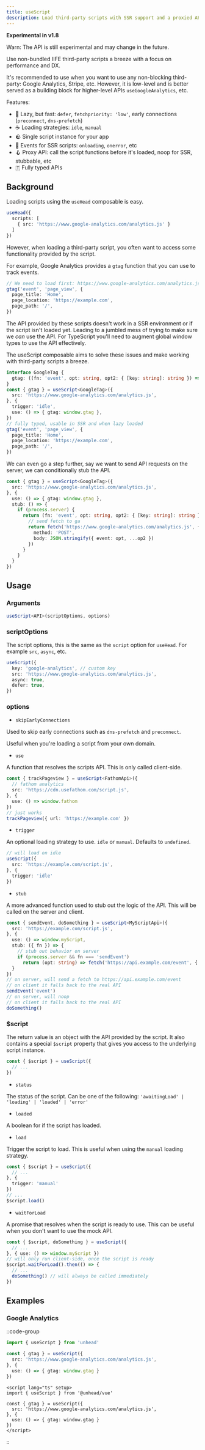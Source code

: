 ```yaml
---
title: useScript
description: Load third-party scripts with SSR support and a proxied API.
---
```


**Experimental in v1.8**

Warn: The API is still experimental and may change in the future.

Use non-bundled IIFE third-party scripts a breeze with a focus on performance and DX.

It's recommended to use when you want to use any non-blocking third-party: Google Analytics, Stripe, etc. However,
it is low-level and is better served as a building block for higher-level APIs `useGoogleAnalytics`, etc.

Features:
- 🦥 Lazy, but fast: `defer`, `fetchpriority: 'low'`, early connections (`preconnect`, `dns-prefetch`)
- ☕ Loading strategies: `idle`, `manual`
- 🪨 Single script instance for your app
- 🎃 Events for SSR scripts: `onloading`, `onerror`, etc
- 🪝 Proxy API: call the script functions before it's loaded, noop for SSR, stubbable, etc
- 🇹 Fully typed APIs

## Background

Loading scripts using the `useHead` composable is easy.

```ts
useHead({
  scripts: [
    { src: 'https://www.google-analytics.com/analytics.js' }
  ]
})
```

However, when loading a third-party script, you often want to access some functionality provided by the script.

For example, Google Analytics provides a `gtag` function that you can use to track events.

```ts
// We need to load first: https://www.google-analytics.com/analytics.js
gtag('event', 'page_view', {
  page_title: 'Home',
  page_location: 'https://example.com',
  page_path: '/',
})
```

The API provided by these scripts doesn't work in a SSR environment or if the script isn't loaded yet.
Leading to
a jumbled mess of trying to make sure we _can_ use the API. For TypeScript you'll need to augment global window types to
use the API effectively.

The useScript composable aims to solve these issues and make working with third-party scripts a breeze.

```ts
interface GoogleTag {
  gtag: ((fn: 'event', opt: string, opt2: { [key: string]: string }) => void)
}
const { gtag } = useScript<GoogleTag>({
  src: 'https://www.google-analytics.com/analytics.js',
}, {
  trigger: 'idle',
  use: () => { gtag: window.gtag },
})
// fully typed, usable in SSR and when lazy loaded
gtag('event', 'page_view', {
  page_title: 'Home',
  page_location: 'https://example.com',
  page_path: '/',
})
```

We can even go a step further, say we want to send API requests on the server, we can conditionally stub the API.

```ts
const { gtag } = useScript<GoogleTag>({
  src: 'https://www.google-analytics.com/analytics.js',
}, {
  use: () => { gtag: window.gtag },
  stub: () => {
    if (process.server) {
      return (fn: 'event', opt: string, opt2: { [key: string]: string }) => {
        // send fetch to ga
        return fetch('https://www.google-analytics.com/analytics.js', {
          method: 'POST',
          body: JSON.stringify({ event: opt, ...op2 })
        })
      }
    }
  }
})
```

## Usage

### Arguments

```ts
useScript<API>(scriptOptions, options)
```

### scriptOptions

The script options, this is the same as the `script` option for `useHead`. For example `src`, `async`, etc.

```ts
useScript({
  key: 'google-analytics', // custom key
  src: 'https://www.google-analytics.com/analytics.js',
  async: true,
  defer: true,
})
```

### options

- `skipEarlyConnections`

Used to skip early connections such as `dns-prefetch` and `preconnect`.

Useful when you're loading a script from your own domain.

- `use`

A function that resolves the scripts API. This is only called client-side.

```ts
const { trackPageview } = useScript<FathomApi>({
  // fathom analytics
  src: 'https://cdn.usefathom.com/script.js',
}, {
  use: () => window.fathom
})
// just works
trackPageview({ url: 'https://example.com' })
```

- `trigger`

An optional loading strategy to use. `idle` or `manual`. Defaults to `undefined`.

```ts
// will load on idle
useScript({
  src: 'https://example.com/script.js',
}, {
  trigger: 'idle'
})
```

- `stub`

A more advanced function used to stub out the logic of the API. This will be called on the server and client.

```ts
const { sendEvent, doSomething } = useScript<MyScriptApi>({
  src: 'https://example.com/script.js',
}, {
  use: () => window.myScript,
  stub: ({ fn }) => {
    // stub out behavior on server
    if (process.server && fn === 'sendEvent')
      return (opt: string) => fetch('https://api.example.com/event', { method: 'POST', body: opt })
  }
})
// on server, will send a fetch to https://api.example.com/event
// on client it falls back to the real API
sendEvent('event')
// on server, will noop
// on client it falls back to the real API
doSomething()
```

### $script

The return value is an object with the API provided by the script. It also contains a special `$script` property
that gives you access to the underlying script instance.

```ts
const { $script } = useScript({
  // ...
})
```

- `status`

The status of the script. Can be one of the following: `'awaitingLoad' | 'loading' | 'loaded' | 'error'`

- `loaded`

A boolean for if the script has loaded.

- `load`

Trigger the script to load. This is useful when using the `manual` loading strategy.

```ts
const { $script } = useScript({
  // ...
}, {
  trigger: 'manual'
})
// ...
$script.load()
```

- `waitForLoad`

A promise that resolves when the script is ready to use. This can be useful when you don't want to use the mock API.

```ts
const { $script, doSomething } = useScript({
  // ...
}, { use: () => window.myScript })
// will only run client-side, once the script is ready
$script.waitForLoad().then(() => {
  // ...
  doSomething() // will always be called immediately
})
```

## Examples

### Google Analytics

::code-group

```ts [Unhead]
import { useScript } from 'unhead'

const { gtag } = useScript({
  src: 'https://www.google-analytics.com/analytics.js',
}, {
  use: () => { gtag: window.gtag }
})
```

```vue [Vue]
<script lang="ts" setup>
import { useScript } from '@unhead/vue'

const { gtag } = useScript({
  src: 'https://www.google-analytics.com/analytics.js',
}, {
  use: () => { gtag: window.gtag }
})
</script>
```

::
